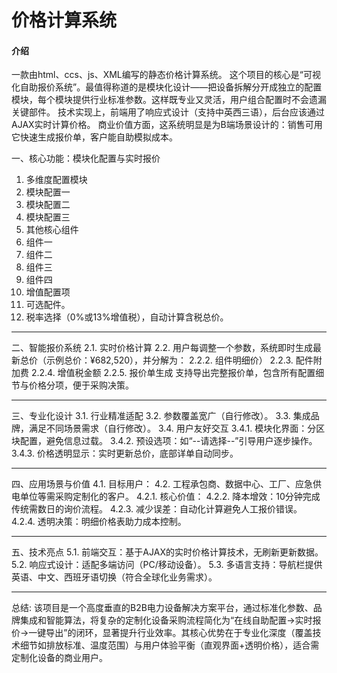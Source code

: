 # 价格计算系统

#### 介绍
一款由html、ccs、js、XML编写的静态价格计算系统。
这个项目的核心是“可视化自助报价系统”。最值得称道的是模块化设计——把设备拆解分开成独立的配置模块，每个模块提供行业标准参数。这样既专业又灵活，用户组合配置时不会遗漏关键部件。
技术实现上，前端用了响应式设计（支持中英西三语），后台应该通过AJAX实时计算价格。
商业价值方面，这系统明显是为B端场景设计的：销售可用它快速生成报价单，客户能自助模拟成本。

一、核心功能：模块化配置与实时报价
1.	多维度配置模块
2.	模块配置一
3.	模块配置二
4.	模块配置三
5.	其他核心组件
6.	组件一
7.	组件二
8.	组件三
9.	组件四
10.	增值配置项
11.	可选配件。
12.	税率选择（0%或13%增值税），自动计算含税总价。
________________________________________
二、智能报价系统
2.1. 实时价格计算
2.2. 用户每调整一个参数，系统即时生成最新总价（示例总价：¥682,520），并分解为：
2.2.2. 组件明细价）
2.2.3. 配件附加费
2.2.4. 增值税金额
2.2.5. 报价单生成
支持导出完整报价单，包含所有配置细节与价格分项，便于采购决策。
________________________________________
三、专业化设计
3.1.	行业精准适配
3.2. 参数覆盖宽广（自行修改）。
3.3. 集成品牌，满足不同场景需求（自行修改）。
3.4. 用户友好交互
3.4.1. 模块化界面：分区块配置，避免信息过载。
3.4.2. 预设选项：如“--请选择--”引导用户逐步操作。
3.4.3. 价格透明显示：实时更新总价，底部详单自动同步。
________________________________________
四、应用场景与价值
4.1. 目标用户：
4.2. 工程承包商、数据中心、工厂、应急供电单位等需采购定制化的客户。
4.2.1. 核心价值：
4.2.2. 降本增效：10分钟完成传统需数日的询价流程。
4.2.3. 减少误差：自动化计算避免人工报价错误。
4.2.4. 透明决策：明细价格表助力成本控制。
________________________________________
五、技术亮点
5.1. 前端交互：基于AJAX的实时价格计算技术，无刷新更新数据。
5.2. 响应式设计：适配多端访问（PC/移动设备）。
5.3. 多语言支持：导航栏提供英语、中文、西班牙语切换（符合全球化业务需求）。
________________________________________
总结:
该项目是一个高度垂直的B2B电力设备解决方案平台，通过标准化参数、品牌集成和智能算法，将复杂的定制化设备采购流程简化为“在线自助配置→实时报价→一键导出”的闭环，显著提升行业效率。其核心优势在于专业化深度（覆盖技术细节如排放标准、温度范围）与用户体验平衡（直观界面+透明价格），适合需定制化设备的商业用户。

